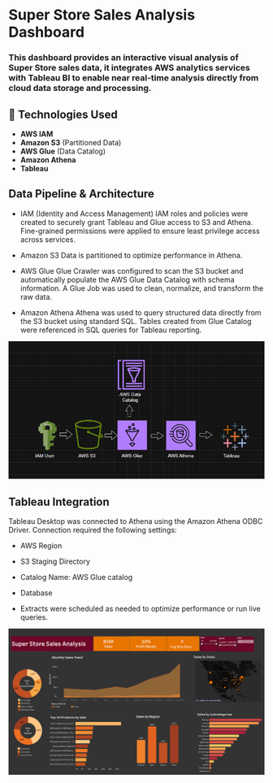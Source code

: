 #  Super Store Sales Analysis Dashboard
### This dashboard provides an interactive visual analysis of Super Store sales data, it integrates AWS analytics services with Tableau BI to enable near real-time analysis directly from cloud data storage and processing.

## 🔧 Technologies Used
- **AWS IAM**
- **Amazon S3** (Partitioned Data)
- **AWS Glue** (Data Catalog)
- **Amazon Athena**
- **Tableau**
##  Data Pipeline & Architecture
- IAM (Identity and Access Management) 
  IAM roles and policies were created to securely grant Tableau and Glue access to S3 and Athena. Fine-grained permissions were applied to ensure least privilege access across services.

- Amazon S3
  Data is partitioned to optimize performance in Athena.

- AWS Glue
 Glue Crawler was configured to scan the S3 bucket and automatically populate the AWS Glue Data Catalog with schema information.
 A Glue Job was used to clean, normalize, and transform the raw data.


- Amazon Athena
Athena was used to query structured data directly from the S3 bucket using standard SQL.
Tables created from Glue Catalog were referenced in SQL queries for Tableau reporting.
<p align="center">
  <img src="Architecture (2).png" alt="Dashboard Preview" width="700"/>
</p>


##  Tableau Integration
Tableau Desktop was connected to Athena using the Amazon Athena ODBC Driver.
Connection required the following settings:

- AWS Region

- S3 Staging Directory

- Catalog Name: AWS Glue catalog

- Database

- Extracts were scheduled as needed to optimize performance or run live queries.
<p align="center">
  <img src="AWS_SuperStore_Analytics.png" alt="Dashboard Preview" width="700"/>
</p>
